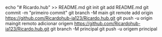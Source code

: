 echo "# Ricardo.hub" >> README.md 
git init 
git add README.md 
git commit -m "primeiro commit" 
git branch -M main 
git remote add origin https://github.com/Ricardohub-ia123/Ricardo.hub.git
 git push -u origin maingit remoto adicionar origem https://github.com/Ricardohub-ia123/Ricardo.hub.git
 git branch -M principal 
git push -u origem principal
